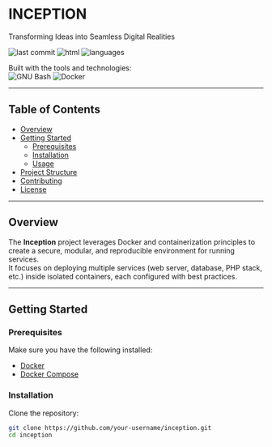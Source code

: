 # INCEPTION

Transforming Ideas into Seamless Digital Realities

![last commit](https://img.shields.io/badge/last%20commit-yesterday-blue?style=for-the-badge)
![html](https://img.shields.io/badge/html-55.9%25-orange?style=for-the-badge)
![languages](https://img.shields.io/badge/languages-4-blue?style=for-the-badge)

Built with the tools and technologies:  
![GNU Bash](https://img.shields.io/badge/GNU%20Bash-4EAA25?style=for-the-badge&logo=gnu-bash&logoColor=white)
![Docker](https://img.shields.io/badge/Docker-2496ED?style=for-the-badge&logo=docker&logoColor=white)

---

## Table of Contents

- [Overview](#overview)
- [Getting Started](#getting-started)
  - [Prerequisites](#prerequisites)
  - [Installation](#installation)
  - [Usage](#usage)
- [Project Structure](#project-structure)
- [Contributing](#contributing)
- [License](https://github.com/BrahimJandri/Inception/blob/main/License)

---

## Overview
The **Inception** project leverages Docker and containerization principles to create a secure, modular, and reproducible environment for running services.  
It focuses on deploying multiple services (web server, database, PHP stack, etc.) inside isolated containers, each configured with best practices.

---

## Getting Started

### Prerequisites
Make sure you have the following installed:
- [Docker](https://docs.docker.com/get-docker/)
- [Docker Compose](https://docs.docker.com/compose/)

### Installation
Clone the repository:
```bash
git clone https://github.com/your-username/inception.git
cd inception
